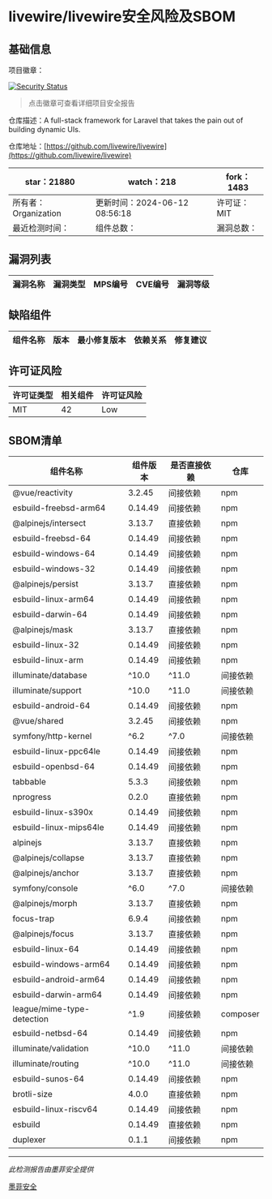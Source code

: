# livewire/livewire安全风险及SBOM

## 基础信息

项目徽章：

[![Security Status](https://www.murphysec.com/platform3/v31/badge/1801328100798914560.svg)](https://www.murphysec.com/console/report/1692967165772980224/1801328100798914560)

> 点击徽章可查看详细项目安全报告

仓库描述：A full-stack framework for Laravel that takes the pain out of building dynamic UIs.

仓库地址：[https://github.com/livewire/livewire](https://github.com/livewire/livewire)

| star：21880 | watch：218 | fork：1483 |
| ----------- | -------------- | ------------ |
| 所有者：Organization | 更新时间：2024-06-12 08:56:18 | 许可证：MIT |
| 最近检测时间： | 组件总数： | 漏洞总数： |




## 漏洞列表

| 漏洞名称 | 漏洞类型 | MPS编号 | CVE编号 | 漏洞等级 |
| ------- | ------ | ------- | ------ | ----- |





## 缺陷组件

| 组件名称 | 版本 | 最小修复版本 | 依赖关系 | 修复建议 |
| -------- | ---- | ------------ | -------- | -------- |





## 许可证风险

| 许可证类型 | 相关组件 | 许可证风险 |
| ---------- | -------- | ---------- |
|MIT|42|Low|




## SBOM清单

| 组件名称 | 组件版本 | 是否直接依赖 | 仓库 |
| -------- | -------- | ------------ | ---- |
|@vue/reactivity|3.2.45|间接依赖|npm|
|esbuild-freebsd-arm64|0.14.49|间接依赖|npm|
|@alpinejs/intersect|3.13.7|直接依赖|npm|
|esbuild-freebsd-64|0.14.49|间接依赖|npm|
|esbuild-windows-64|0.14.49|间接依赖|npm|
|esbuild-windows-32|0.14.49|间接依赖|npm|
|@alpinejs/persist|3.13.7|直接依赖|npm|
|esbuild-linux-arm64|0.14.49|间接依赖|npm|
|esbuild-darwin-64|0.14.49|间接依赖|npm|
|@alpinejs/mask|3.13.7|直接依赖|npm|
|esbuild-linux-32|0.14.49|间接依赖|npm|
|esbuild-linux-arm|0.14.49|间接依赖|npm|
|illuminate/database|^10.0|^11.0|间接依赖|composer|
|illuminate/support|^10.0|^11.0|间接依赖|composer|
|esbuild-android-64|0.14.49|间接依赖|npm|
|@vue/shared|3.2.45|间接依赖|npm|
|symfony/http-kernel|^6.2|^7.0|间接依赖|composer|
|esbuild-linux-ppc64le|0.14.49|间接依赖|npm|
|esbuild-openbsd-64|0.14.49|间接依赖|npm|
|tabbable|5.3.3|间接依赖|npm|
|nprogress|0.2.0|直接依赖|npm|
|esbuild-linux-s390x|0.14.49|间接依赖|npm|
|esbuild-linux-mips64le|0.14.49|间接依赖|npm|
|alpinejs|3.13.7|直接依赖|npm|
|@alpinejs/collapse|3.13.7|直接依赖|npm|
|@alpinejs/anchor|3.13.7|直接依赖|npm|
|symfony/console|^6.0|^7.0|间接依赖|composer|
|@alpinejs/morph|3.13.7|直接依赖|npm|
|focus-trap|6.9.4|间接依赖|npm|
|@alpinejs/focus|3.13.7|直接依赖|npm|
|esbuild-linux-64|0.14.49|间接依赖|npm|
|esbuild-windows-arm64|0.14.49|间接依赖|npm|
|esbuild-android-arm64|0.14.49|间接依赖|npm|
|esbuild-darwin-arm64|0.14.49|间接依赖|npm|
|league/mime-type-detection|^1.9|间接依赖|composer|
|esbuild-netbsd-64|0.14.49|间接依赖|npm|
|illuminate/validation|^10.0|^11.0|间接依赖|composer|
|illuminate/routing|^10.0|^11.0|间接依赖|composer|
|esbuild-sunos-64|0.14.49|间接依赖|npm|
|brotli-size|4.0.0|直接依赖|npm|
|esbuild-linux-riscv64|0.14.49|间接依赖|npm|
|esbuild|0.14.49|直接依赖|npm|
|duplexer|0.1.1|间接依赖|npm|


------

*此检测报告由墨菲安全提供*

[墨菲安全](www.murphysec.com)